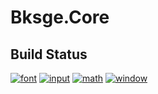﻿# Bksge.Core

## Build Status

[![font](https://github.com/myoukaku/bksge/actions/workflows/font.yml/badge.svg)](https://github.com/myoukaku/bksge/actions/workflows/font.yml)
[![input](https://github.com/myoukaku/bksge/actions/workflows/input.yml/badge.svg)](https://github.com/myoukaku/bksge/actions/workflows/input.yml)
[![math](https://github.com/myoukaku/bksge/actions/workflows/math.yml/badge.svg)](https://github.com/myoukaku/bksge/actions/workflows/math.yml)
[![window](https://github.com/myoukaku/bksge/actions/workflows/window.yml/badge.svg)](https://github.com/myoukaku/bksge/actions/workflows/window.yml)
